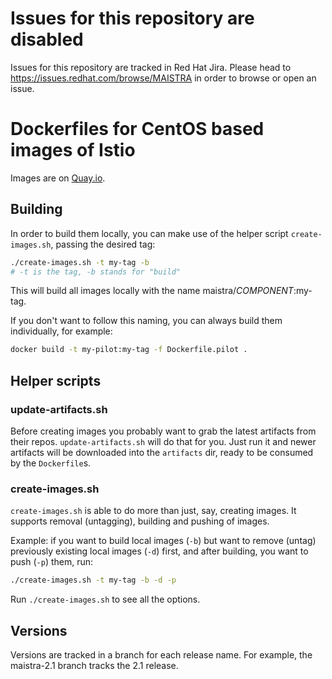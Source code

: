 # Issues for this repository are disabled

Issues for this repository are tracked in Red Hat Jira. Please head to <https://issues.redhat.com/browse/MAISTRA> in order to browse or open an issue.

# Dockerfiles for CentOS based images of Istio

Images are on [Quay.io](https://quay.io/organization/maistra).

## Building
In order to build them locally, you can make use of the helper script `create-images.sh`, passing the desired tag:
```sh
./create-images.sh -t my-tag -b
# -t is the tag, -b stands for "build"
```
This will build all images locally with the name maistra/*COMPONENT*:my-tag.

If you don't want to follow this naming, you can always build them individually, for example:
```sh
docker build -t my-pilot:my-tag -f Dockerfile.pilot .
```

## Helper scripts
### update-artifacts.sh
Before creating images you probably want to grab the latest artifacts from their repos. `update-artifacts.sh` will do that for you. Just run it and newer artifacts will be downloaded into the `artifacts` dir, ready to be consumed by the `Dockerfile`s.

### create-images.sh
`create-images.sh` is able to do more than just, say, creating images. It supports removal (untagging), building and pushing of images.

Example: if you want to build local images (`-b`) but want to remove (untag) previously existing local images (`-d`) first, and after building, you want to push (`-p`) them, run:
```sh
./create-images.sh -t my-tag -b -d -p
```
Run `./create-images.sh` to see all the options.

## Versions

Versions are tracked in a branch for each release name. For example, the maistra-2.1 branch tracks the 2.1 release.
